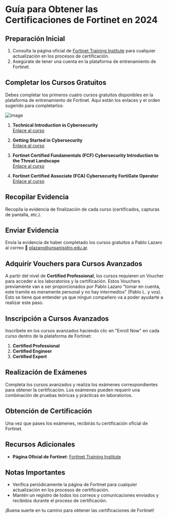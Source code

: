 # Guía para Obtener las Certificaciones de Fortinet en 2024

## Preparación Inicial
1. Consulta la página oficial de [Fortinet Training Institute](https://www.fortinet.com/training/cybersecurity-professionals) para cualquier actualización en los procesos de certificación.
2. Asegúrate de tener una cuenta en la plataforma de entrenamiento de Fortinet.

## Completar los Cursos Gratuitos
Debes completar los primeros cuatro cursos gratuitos disponibles en la plataforma de entrenamiento de Fortinet. Aquí están los enlaces y el orden sugerido para completarlos:

![image](https://github.com/MrGuillote/NOTAS/assets/89352244/b55b0c18-6017-47cb-9569-4ba7ca37f38d)

1. **Technical Introduction in Cybersecurity**  
   [Enlace al curso](https://training.fortinet.com/local/staticpage/view.php?page=library_technical-introduction-to-cybersecurity)

2. **Getting Started in Cybersecurity**  
   [Enlace al curso](https://training.fortinet.com/local/staticpage/view.php?page=library_getting-started-in-cybersecurity)

3. **Fortinet Certified Fundamentals (FCF) Cybersecurity Introduction to the Threat Landscape**  
   [Enlace al curso](https://training.fortinet.com/local/staticpage/view.php?page=library_introduction-to-the-threat-landscape)

4. **Fortinet Certified Associate (FCA) Cybersecurity FortiGate Operator**  
   [Enlace al curso](https://training.fortinet.com/local/staticpage/view.php?page=library_fortigate-operator)

## Recopilar Evidencia
Recopila la evidencia de finalización de cada curso (certificados, capturas de pantalla, etc.).

## Enviar Evidencia
Envía la evidencia de haber completado los cursos gratuitos a Pablo Lazaro al correo 📧 plazaro@unsanisidro.edu.ar.

## Adquirir Vouchers para Cursos Avanzados
A partir del nivel de **Certified Professional**, los cursos requieren un Voucher para acceder a los laboratorios y la certificación. Estos Vouchers previamente van a ser proporcionados por Pablo Lazaro "tomar en cuenta, este tramite es meramente personal y no hay intermedios" (Pablo L. y vos). Esto se tiene que entender ya que ningun compañero va a poder ayudarte a realizar este paso.

## Inscripción a Cursos Avanzados
Inscríbete en los cursos avanzados haciendo clic en "Enroll Now" en cada curso dentro de la plataforma de Fortinet:

1. **Certified Professional**
2. **Certified Engineer**
3. **Certified Expert**

## Realización de Exámenes
Completa los cursos avanzados y realiza los exámenes correspondientes para obtener la certificación. Los exámenes pueden requerir una combinación de pruebas teóricas y prácticas en laboratorios.

## Obtención de Certificación
Una vez que pases los exámenes, recibirás tu certificación oficial de Fortinet.

## Recursos Adicionales
- **Página Oficial de Fortinet**: [Fortinet Training Institute](https://www.fortinet.com/training/cybersecurity-professionals)

## Notas Importantes
- Verifica periódicamente la página de Fortinet para cualquier actualización en los procesos de certificación.
- Mantén un registro de todos los correos y comunicaciones enviados y recibidos durante el proceso de certificación.

¡Buena suerte en tu camino para obtener las certificaciones de Fortinet!
